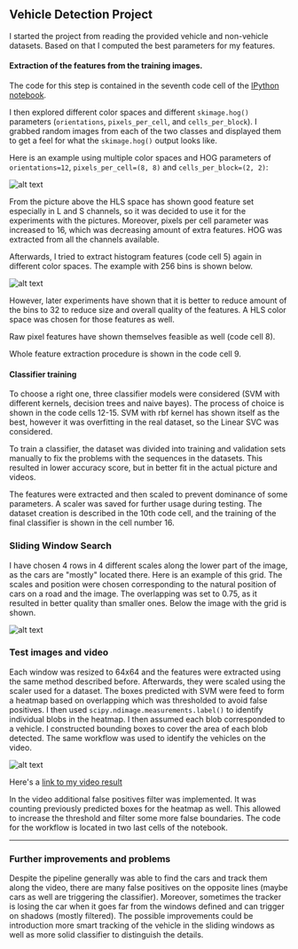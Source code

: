 ## Vehicle Detection Project

[//]: # (Image References)
[image2]: ./output_images/hog.jpg
[image1]: ./output_images/hist.jpg
[image3]: ./output_images/windows.jpg
[image4]: ./output_images/heat.jpg
[video1]: ./project_video.mp4

I started the project from reading the provided vehicle and non-vehicle datasets. Based on that I computed the best parameters for my features.

#### Extraction of the features from the training images.

The code for this step is contained in the seventh code cell of the [IPython notebook](./project_video_result.mp4).

I then explored different color spaces and different `skimage.hog()` parameters (`orientations`, `pixels_per_cell`, and `cells_per_block`).  I grabbed random images from each of the two classes and displayed them to get a feel for what the `skimage.hog()` output looks like.

Here is an example using multiple color spaces and HOG parameters of `orientations=12`, `pixels_per_cell=(8, 8)` and `cells_per_block=(2, 2)`:

![alt text][image2]

From the picture above the HLS space has shown good feature set especially in L and S channels, so it was decided to use it for the experiments with the pictures. Moreover, pixels per cell parameter was increased to 16, which was decreasing amount of extra features. HOG was extracted from all the channels available.

Afterwards, I tried to extract histogram features (code cell 5) again in different color spaces. The example with 256 bins is shown below.

![alt text][image1]

However, later experiments have shown that it is better to reduce amount of the bins to 32 to reduce size and overall quality of the features. A HLS color space was chosen for those features as well.

Raw pixel features have shown themselves feasible as well (code cell 8).

Whole feature extraction procedure is shown in the code cell 9.

#### Classifier training

To choose a right one, three classifier models were considered (SVM with different kernels, decision trees and naive bayes). The process of choice is shown in the code cells 12-15. SVM with rbf kernel has shown itself as the best, however it was overfitting in the real dataset, so the Linear SVC was considered.

To train a classifier, the dataset was divided into training and validation sets manually to fix the problems with the sequences in the datasets. This resulted in lower accuracy score, but in better fit in the actual picture and videos.

The features were extracted and then scaled to prevent dominance of some parameters. A scaler was saved for further usage during testing.
The dataset creation is described in the 10th code cell, and the training of the final classifier is shown in the cell number 16.

### Sliding Window Search

I have chosen 4 rows in 4 different scales along the lower part of the image, as the cars are "mostly" located there. Here is an example of this grid. The scales and position were chosen corresponding to the natural position of cars on a road and the image. The overlapping was set to 0.75, as it resulted in better quality than smaller ones. Below the image with the grid is shown.

![alt text][image3]

### Test images and video

Each window was resized to 64x64 and the features were extracted using the same method described before. Afterwards, they were scaled using the scaler used for a dataset. The boxes predicted with SVM were feed to form a heatmap based on overlapping which was thresholded to avoid false positives. I then used `scipy.ndimage.measurements.label()` to identify individual blobs in the heatmap.  I then assumed each blob corresponded to a vehicle.  I constructed bounding boxes to cover the area of each blob detected. The same workflow was used to identify the vehicles on the video.

![alt text][image4]

Here's a [link to my video result](./project_video_result.mp4)

In the video additional false positives filter was implemented. It was counting previously predicted boxes for the heatmap as well. This allowed to increase the threshold and filter some more false boundaries. The code for the workflow is located in two last cells of the notebook.

---

### Further improvements and problems

Despite the pipeline generally was able to find the cars and track them along the video, there are many false positives on the opposite lines (maybe cars as well are triggering the classifier). Moreover, sometimes the tracker is losing the car when it goes far from the windows defined and can trigger on shadows (mostly filtered). The possible improvements could be introduction more smart tracking of the vehicle in the sliding windows as well as more solid classifier to distinguish the details.
